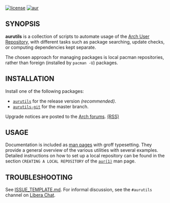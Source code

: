 [![license](https://img.shields.io/github/license/aladw/aurutils)](LICENSE)
[![aur](https://img.shields.io/aur/version/aurutils)](https://aur.archlinux.org/packages/aurutils)

## SYNOPSIS

__aurutils__ is a collection of scripts to automate usage of the [Arch
User Repository](https://wiki.archlinux.org/index.php/Arch_User_Repository), 
with different tasks such as package searching, update checks, or computing 
dependencies kept separate.

The chosen approach for managing packages is local pacman
repositories, rather than foreign (installed by `pacman -U`)
packages.
  
## INSTALLATION

Install one of the following packages:

* [`aurutils`](https://aur.archlinux.org/packages/aurutils) for the
release version _(recommended)_.
* [`aurutils-git`](https://aur.archlinux.org/packages/aurutils-git)
for the master branch.

Upgrade notices are posted to the 
[Arch forums](https://bbs.archlinux.org/viewtopic.php?id=210621).
[(RSS)](https://bbs.archlinux.org/extern.php?action=feed&tid=210621&type=atom)

## USAGE

Documentation is included as [man pages](https://wiki.archlinux.org/title/Man_page)
with groff typesetting. They provide a general overview of the various utilities
with several examples.
Detailed instructions on how to set up a local repository can be found in the
section `CREATING A LOCAL REPOSITORY` of the [`aur(1)`](man1/aur.1) man page.

## TROUBLESHOOTING

See [ISSUE_TEMPLATE.md](ISSUE_TEMPLATE.md). For informal discussion, see the
`#aurutils` channel on [Libera Chat](https://libera.chat/).
  
